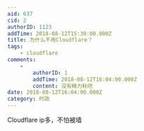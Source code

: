 ```yaml
---
aid: 637
cid: 2
authorID: 1123
addTime: 2018-08-12T15:30:00.000Z
title: 为什么不用Cloudflare？
tags:
    - cloudflare
comments:
    -
        authorID: 1
        addTime: 2018-08-12T16:04:00.000Z
        content: 没有精力耗吧
date: 2018-08-12T16:04:00.000Z
category: 时政
---
```


Cloudflare ip多，不怕被墙
